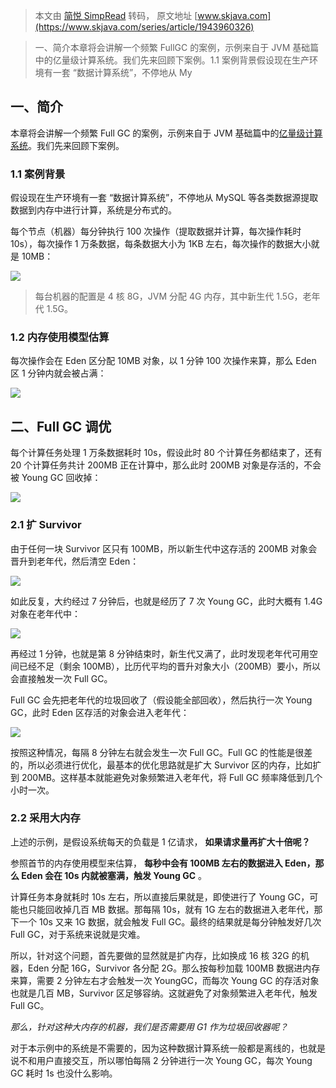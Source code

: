 > 本文由 [简悦 SimpRead](http://ksria.com/simpread/) 转码， 原文地址 [www.skjava.com](https://www.skjava.com/series/article/1943960326)

> 一、简介本章将会讲解一个频繁 FullGC 的案例，示例来自于 JVM 基础篇中的亿量级计算系统。我们先来回顾下案例。1.1 案例背景假设现在生产环境有一套 “数据计算系统”，不停地从 My

一、简介
----

本章将会讲解一个频繁 Full GC 的案例，示例来自于 JVM 基础篇中的[亿量级计算系统](https://www.tpvlog.com/article/89)。我们先来回顾下案例。

### 1.1 案例背景

假设现在生产环境有一套 “数据计算系统”，不停地从 MySQL 等各类数据源提取数据到内存中进行计算，系统是分布式的。

每个节点（机器）每分钟执行 100 次操作（提取数据并计算，每次操作耗时 10s），每次操作 1 万条数据，每条数据大小为 1KB 左右，每次操作的数据大小就是 10MB：

![](http://image.skjava.com/article/series/jvm/202308102131381731.png)

> 每台机器的配置是 4 核 8G，JVM 分配 4G 内存，其中新生代 1.5G，老年代 1.5G。

### 1.2 内存使用模型估算

每次操作会在 Eden 区分配 10MB 对象，以 1 分钟 100 次操作来算，那么 Eden 区 1 分钟内就会被占满：

![](http://image.skjava.com/article/series/jvm/202308102131386592.png)

二、Full GC 调优
------------

每个计算任务处理 1 万条数据耗时 10s，假设此时 80 个计算任务都结束了，还有 20 个计算任务共计 200MB 正在计算中，那么此时 200MB 对象是存活的，不会被 Young GC 回收掉：

![](http://image.skjava.com/article/series/jvm/202308102131395473.png)

### 2.1 扩 Survivor

由于任何一块 Survivor 区只有 100MB，所以新生代中这存活的 200MB 对象会晋升到老年代，然后清空 Eden：

![](http://image.skjava.com/article/series/jvm/202308102131402084.png)

如此反复，大约经过 7 分钟后，也就是经历了 7 次 Young GC，此时大概有 1.4G 对象在老年代中：

![](http://image.skjava.com/article/series/jvm/202308102131406725.png)

再经过 1 分钟，也就是第 8 分钟结束时，新生代又满了，此时发现老年代可用空间已经不足（剩余 100MB），比历代平均的晋升对象大小（200MB）要小，所以会直接触发一次 Full GC。

Full GC 会先把老年代的垃圾回收了（假设能全部回收），然后执行一次 Young GC，此时 Eden 区存活的对象会进入老年代：

![](http://image.skjava.com/article/series/jvm/202308102131414956.png)

按照这种情况，每隔 8 分钟左右就会发生一次 Full GC。Full GC 的性能是很差的，所以必须进行优化，最基本的优化思路就是扩大 Survivor 区的内存，比如扩到 200MB。这样基本就能避免对象频繁进入老年代，将 Full GC 频率降低到几个小时一次。

### 2.2 采用大内存

上述的示例，是假设系统每天的负载是 1 亿请求， **如果请求量再扩大十倍呢？**

参照首节的内存使用模型来估算， **每秒中会有 100MB 左右的数据进入 Eden，那么 Eden 会在 10s 内就被塞满，触发 Young GC** 。

计算任务本身就耗时 10s 左右，所以直接后果就是，即使进行了 Young GC，可能也只能回收掉几百 MB 数据。那每隔 10s，就有 1G 左右的数据进入老年代，那下一个 10s 又来 1G 数据，就会触发 Full GC。最终的结果就是每分钟触发好几次 Full GC，对于系统来说就是灾难。

所以，针对这个问题，首先要做的显然就是扩内存，比如换成 16 核 32G 的机器，Eden 分配 16G，Survivor 各分配 2G。那么按每秒加载 100MB 数据进内存来算，需要 2 分钟左右才会触发一次 YoungGC，而每次 Young GC 的存活对象也就是几百 MB，Survivor 区足够容纳。这就避免了对象频繁进入老年代，触发 Full GC。

_那么，针对这种大内存的机器，我们是否需要用 G1 作为垃圾回收器呢？_

对于本示例中的系统是不需要的，因为这种数据计算系统一般都是离线的，也就是说不和用户直接交互，所以哪怕每隔 2 分钟进行一次 Young GC，每次 Young GC 耗时 1s 也没什么影响。
